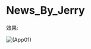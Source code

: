 # News_By_Jerry

效果:

![(App01)](http://images2015.cnblogs.com/blog/757453/201602/757453-20160229171854595-2091190082.gif)
